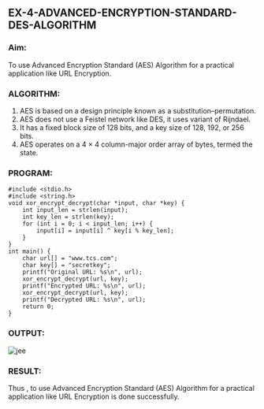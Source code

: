 ## EX-4-ADVANCED-ENCRYPTION-STANDARD-DES-ALGORITHM
### Aim:
  To use Advanced Encryption Standard (AES) Algorithm for a practical application like URL Encryption.
### ALGORITHM: 
  1. AES is based on a design principle known as a substitution–permutation. 
  2. AES does not use a Feistel network like DES, it uses variant of Rijndael. 
  3. It has a fixed block size of 128 bits, and a key size of 128, 192, or 256 bits. 
  4. AES operates on a 4 × 4 column-major order array of bytes, termed the state.
### PROGRAM: 
```
#include <stdio.h>
#include <string.h>
void xor_encrypt_decrypt(char *input, char *key) {
    int input_len = strlen(input);
    int key_len = strlen(key);
    for (int i = 0; i < input_len; i++) {
        input[i] = input[i] ^ key[i % key_len];
    }
}
int main() {
    char url[] = "www.tcs.com";
    char key[] = "secretkey"; 
    printf("Original URL: %s\n", url);
    xor_encrypt_decrypt(url, key);
    printf("Encrypted URL: %s\n", url);
    xor_encrypt_decrypt(url, key);
    printf("Decrypted URL: %s\n", url);
    return 0;
}
```
### OUTPUT:
![jee](https://github.com/user-attachments/assets/f810fd8f-29ca-401b-92e2-4b7fd59325da)
### RESULT: 
Thus , to use Advanced Encryption Standard (AES) Algorithm for a practical application like URL Encryption is done successfully.
